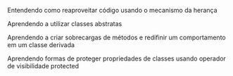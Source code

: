 Entendendo como reaproveitar código usando o mecanismo da herança

Aprendendo a utilizar classes abstratas

Aprendendo a criar sobrecargas de métodos e redifinir um comportamento em um classe derivada

Aprendendo formas de proteger propriedades de classes usando operador de visibilidade protected
